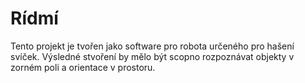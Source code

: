 # Rídmí

Tento projekt je tvořen jako software pro robota určeného pro hašení svíček.
Výsledné stvoření by mělo být scopno rozpoznávat objekty v zorném poli a 
orientace v prostoru.